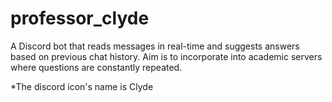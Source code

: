 # professor_clyde
A Discord bot that reads messages in real-time and suggests answers based on previous chat history. Aim is to incorporate into academic servers where questions are constantly repeated. 

*The discord icon's name is Clyde
